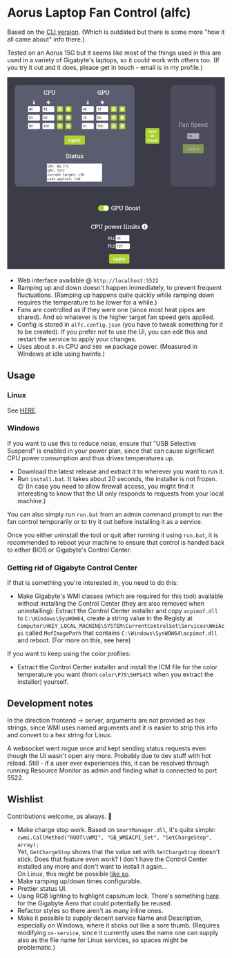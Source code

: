# Aorus Laptop Fan Control (alfc)

Based on the [CLI version](https://github.com/s-h-a-d-o-w/alfc-cli). (Which is outdated 
but there is some more "how it all came about" info there.)

Tested on an Aorus 15G but it seems like most of the things used in this are used in 
a variety of Gigabyte's laptops, so it could work with others too. (If you try it out and it does, 
please get in touch - email is in my profile.)

![Screenshot](/assets/screenshot.png?raw=true)

- Web interface available @ `http://localhost:5522`
- Ramping up and down doesn't happen immediately, to prevent frequent fluctuations.
(Ramping up happens quite quickly while ramping down requires the temperature to 
be lower for a while.)
- Fans are controlled as if they were one (since most heat pipes are shared). And so 
whatever is the higher target fan speed gets applied.
- Config is stored in `alfc.config.json` (you have to tweak something for it to be 
created). If you prefer not to use the UI, you can edit this and restart the service 
to apply your changes.
- Uses about `0.4%` CPU and `500 mW` package power. (Measured in Windows at idle 
using hwinfo.)

## Usage

### Linux

See [HERE](./LINUX.md).

### Windows

If you want to use this to reduce noise, ensure that "USB Selective Suspend" 
is enabled in your power plan, since that can cause significant CPU power consumption and 
thus drives temperatures up.

- Download the latest release and extract it to wherever you want to run it.
- Run `install.bat`. It takes about 20 seconds, the installer is not frozen. 😉 
(In case you need to allow firewall access, you might find it interesting to know that 
the UI only responds to requests from your local machine.)

You can also simply run `run.bat` from an admin command prompt to run the fan 
control temporarily or to try it out before installing it as a service.

Once you either uninstall the tool or quit after running it using `run.bat`, it 
is recommended to reboot your machine to ensure that control is handed back to 
either BIOS or Gigabyte's Control Center.

### Getting rid of Gigabyte Control Center

If that is something you're interested in, you need to do this:

- Make Gigabyte's WMI classes (which are required for this tool) available without 
installing the Control Center (they are also removed when uninstalling): Extract 
the Control Center installer and copy `acpimof.dll` to `C:\Windows\SysWOW64`, create a 
string value in the Registy at 
`Computer\HKEY_LOCAL_MACHINE\SYSTEM\CurrentControlSet\Services\WmiAcpi` called `MofImagePath` 
that contains `C:\Windows\SysWOW64\acpimof.dll` and reboot. (For more on this, see here)

If you want to keep using the color profiles:

- Extract the Control Center installer and install the ICM file for the color temperature you 
want (from `color\P75\SHP14C5` when you extract the installer) yourself.

## Development notes

In the direction frontend -> server, arguments are not provided as hex strings, since 
WMI uses named arguments and it is easier to strip this info and convert to a 
hex string for Linux.

A websocket went rogue once and kept sending status requests even though the UI wasn't open 
any more. Probably due to dev stuff with hot reload. Still - if a user ever experiences this, 
it can be resolved through running Resource Monitor as admin and finding what is connected 
to port 5522.

## Wishlist

Contributions welcome, as always. 🙂

- Make charge stop work. Based on `SmartManager.dll`, it's quite simple:
`cwmi.CallMethod("ROOT\\WMI", "GB_WMIACPI_Set", "SetChargeStop", array);`  
Yet, `GetChargeStop` shows that the value set with `SetChargeStop` doesn't stick. 
Does that feature even work? I don't have the Control Center installed any more and don't 
want to install it again...  
On Linux, this might be possible [like so](https://askubuntu.com/a/1211506).
- Make ramping up/down times configurable.
- Prettier status UI.
- Using RGB lighting to highlight caps/num lock. There's something [here](https://gitlab.com/wtwrp/aeroctl/-/tree/master/Samples/AeroCtl.Rgb.LockKeys) 
for the Gigabyte Aero that could potentially be reused.
- Refactor styles so there aren't as many inline ones.
- Make it possible to supply decent service Name and Description, especially on Windows, where it 
sticks out like a sore thumb. (Requires modifying `os-service`, since it currently uses the name one 
can supply also as the file name for Linux services, so spaces might be problematic.)
